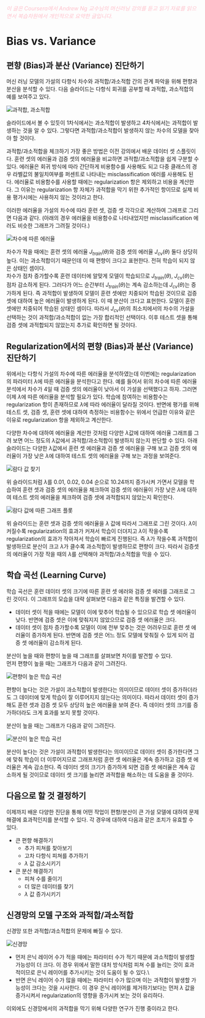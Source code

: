 <script type="text/javascript" 
src="https://cdn.mathjax.org/mathjax/latest/MathJax.js?config=TeX-AMS_HTML">
</script>

<span style="color:pink">*이 글은 Coursera에서 Andrew Ng 교수님의 머신러닝 강의를 듣고 읽기 자료를 읽으면서 복습차원에서 개인적으로 요약한 글입니다.*<span>

# Bias vs. Variance

## 편향 (Bias)과 분산 (Variance) 진단하기
머신 러닝 모델의 가설의 다항식 차수와 과적합/과소적합 간의 관계 파악을 위해 편향과 분산을 분석할 수 있다. 다음 슬라이드는 다항식 회귀를 공부할 때 과적합, 과소적합의 예를 보여주고 있다. 

![과적합, 과소적합](/week6/image/fitting.png)

슬라이드에서 볼 수 있듯이 1차식에서는 과소적합이 발생하고 4차식에서는 과적합이 발생하는 것을 알 수 있다. 그렇다면 과적합/과소적합이 발생하지 않는 차수의 모델을 찾아야 할 것이다.

과적합/과소적합을 체크하기 가장 좋은 방법은 이전 강의에서 배운 데이터 셋 스플릿이다. 훈련 셋의 에러율과 검증 셋의 에러율을 비교하면 과적합/과소적합을 쉽게 구분할 수 있다. 에러율은 회귀 방식에 따라 간단하게 비용함수를 사용해도 되고 다중 클래스의 경우 라벨값의 불일치여부를 퍼센트로 나타내는 misclassification 에러를 사용해도 된다. 에러율로 비용함수를 사용할 때에는 regularization 항은 제외하고 비용을 계산한다. 그 이유는 regularization 항 자체가 과적합을 막기 위한 추가적인 항이므로 실제 비용 평가시에는 사용하지 않는 것이라고 한다. 

이러한 에러율을 가설의 차수에 따라 훈련 셋, 검증 셋 각각으로 계산하여 그래프로 그리면 다음과 같다. (아래의 경우 에러율을 비용함수로 나타내었지만 misclassification 에러도 비슷한 그래프가 그려질 것이다.)

![차수에 따른 에러율](/week6/image/polynomial_plot.png)

차수가 작을 때에는 훈련 셋의 에러율 $J_{train}(\theta)$와 검증 셋의 에러율 $J_{cv}(\theta)$ 둘다 상당히 높다. 이는 과소적합이기 때문인데 이 때 편향이 크다고 표현한다. 전혀 학습이 되지 않은 상태인 셈이다.\
차수가 점차 증가할수록 훈련 데이터에 알맞게 모델이 학습되므로 $J_{train}(\theta)$, $J_{cv}(\theta)$는 점차 감소하게 된다. 그러다가 어느 순간부터 
$J_{train}(\theta)$는 계속 감소하는데 $J_{cv}(\theta)$는 증가하게 된다. 즉 과적합이 발생하여 모델이 훈련 셋에만 치중되어 학습된 것이므로 검증 셋에 대하여 높은 에러율이 발생하게 된다. 이 때 분산이 크다고 표현한다. 모델이 훈련 셋에만 치중되어 학습된 상태인 셈이다. 따라서 $J_{cv}(\theta)$의 최소치에서의 차수의 가설을 선택하는 것이 과적합/과소적합이 없는 가장 합리적인 선택이다. 이후 테스트 셋을 통해 검증 셋에 과적합되지 않았는지 추가로 확인하면 될 것이다. 

## Regularization에서의 편향 (Bias)과 분산 (Variance) 진단하기
위에서는 다항식 가설의 차수에 따른 에러율을 분석하였는데 이번에는 regularization의 파라미터 $\lambda$에 따른 에러율을 분석한다고 한다. 예를 들어서 위의 차수에 따른 에러율 분석에서 차수가 4일 때 검증 셋의 에러율이 낮아서 이 가설을 선택했다고 하자. 그러면 이제 $\lambda$에 따른 에러율을 분석할 필요가 있다. 학습에 참여하는 비용함수는 regularization 항이 존재하므로 $\lambda$에 따라 에러율이 달라질 것이다. 반면에 평가를 위해 테스트 셋, 검증 셋, 훈련 셋에 대하여 측정하는 비용함수는 위에서 언급한 이유와 같은 이유로 regularization 항을 제외하고 계산한다. 

다양한 차수에 대하여 에러율을 계산한 것처럼 다양한 $\lambda$값에 대하여 에러율 그래프를 그려 보면 어느 정도의 $\lambda$값에서 과적합/과소적합이 발생하지 않는지 판단할 수 있다. 아래 슬라이드는 다양한 $\lambda$값에서 훈련 셋 에러율과 검증 셋 에러율을 구해 보고 검증 셋의 에러율이 가장 낮은 $\lambda$에 대하여 테스트 셋의 에러율을 구해 보는 과정을 보여준다. 

![람다 값 찾기](/week6/image/reg_fitting.png)

위 슬라이드처럼 $\lambda$를 0.01, 0.02, 0.04 순으로 10.24까지 증가시켜 가면서 모델을 학습하여 훈련 셋과 검증 셋의 에러율을 체크하여 검증 셋의 에러율이 가장 낮은 $\lambda$에 대하여 테스트 셋의 에러율을 체크하여 검증 셋에 과적합되지 않았는지 확인한다. 

![람다 값에 따른 그래프 플롯](/week6/image/reg_plot.png)

위 슬라이드는 훈련 셋과 검증 셋의 에러율을 $\lambda$ 값에 따라서 그래프로 그린 것이다. $\lambda$이 커질수록 regularization의 효과가 커져서 학습이 더뎌지고 $\lambda$이 작을수록 regularization의 효과가 작아져서 학습이 빠르게 진행된다. 즉 $\lambda$가 작을수록 과적합이 발생하므로 분산이 크고 $\lambda$가 클수록 과소적합이 발생하므로 편향이 크다. 따라서 검증셋의 에러율이 가장 작을 때의 $\lambda$를 선택해야 과적합/과소적합을 막을 수 있다. 

## 학습 곡선 (Learning Curve)
학습 곡선은 훈련 데이터 셋의 크기에 따른 훈련 셋 에러와 검증 셋 에러를 그래프로 그린 것이다. 이 그래프의 모습을 대략 살펴보면 다음과 같은 특징을 발견할 수 있다. 
- 데이터 셋이 적을 때에는 모델이 이에 맞추어 학습될 수 있으므로 학습 셋 에러율이 낮다. 반면에 검증 셋은 이에 맞춰지지 않았으므로 검증 셋 에러율은 크다. 
- 데이터 셋이 점차 증가할수록 모델이 이에 전부 맞추는 것은 어려우므로 훈련 셋 에러율이 증가하게 된다. 반면에 검증 셋은 어느 정도 모델에 맞춰질 수 있게 되어 검증 셋 에러율이 감소하게 된다.
  
분산이 높을 때와 편향이 높을 때 그래프를 살펴보면 차이를 발견할 수 있다.\
 먼저 편향이 높을 때는 그래프가 다음과 같이 그려진다. 

![편향이 높은 학습 곡선](/week6/image/bias_LC_plot.png)

편향이 높다는 것은 가설이 과소적합이 발생한다는 의미이므로 데이터 셋이 증가하더라도 그 데이터에 맞게 학습이 잘 이루어지지 않는다는 의미이다. 따라서 데이터 셋이 증가해도 훈련 셋과 검증 셋 모두 상당히 높은 에러율을 보여 준다. 즉 데이터 셋의 크기를 증가하더라도 크게 효과를 보지 못할 것이다.

분산이 높을 때는 그래프가 다음과 같이 그려진다. 

![분산이 높은 학습 곡선](/week6/image/variance_LC_plot.png)

분산이 높다는 것은 가설이 과적합이 발생한다는 의미이므로 데이터 셋이 증가한다면 그에 맞춰 학습이 더 이루어지므로 그래프처럼 훈련 셋 에러율은 계속 증가하고 검증 셋 에러율은 계속 감소한다. 즉 데이터 셋의 크기가 증가하게 되면 검증 셋 에러율은 계속 감소하게 될 것이므로 데이터 셋 크기를 늘리면 과적합을 해소하는 데 도움을 줄 것이다.

## 다음으로 할 것 결정하기
이제까지 배운 다양한 진단을 통해 어떤 작업이 편향/분산이 큰 가설 모델에 대하여 문제 해결에 효과적인지를 분석할 수 있다. 각 경우에 대하여 다음과 같은 조치가 유효할 수 있다.

- 큰 편향 해결하기 
  - 추가 피쳐를 찾아보기
  - 고차 다항식 피쳐를 추가하기
  - $\lambda$ 값 감소시키기
- 큰 분산 해결하기
  - 피쳐 수를 줄이기
  - 더 많은 데이터를 찾기
  - $\lambda$ 값 증가시키기

## 신경망의 모델 구조와 과적합/과소적합
신경망 또한 과적합/과소적합의 문제에 빠질 수 있다. 

![신경망](/week6/image/nn_analysis.png)

- 먼저 은닉 레이어 수가 적을 때에는 파라미터 수가 적기 때문에 과소적합이 발생할 가능성이 더 크다. 이 경우 위에서 말한 대처 방식처럼 피쳐 수를 늘리는 것이 효과적이므로 은닉 레이어를 추가시키는 것이 도움이 될 수 있다.\
- 반면 은닉 레이어 수가 많을 때에는 파라미터 수가 많으며 이는 과적합이 발생할 가능성이 크다는 것을 시사한다. 이 경우 은닉 레이어를 제거하기보다는 먼저 $\lambda$ 값을 증가시켜서 regularization의 영향을 증가시켜 보는 것이 유리하다. 

이외에도 신경망에서의 과적합을 막기 위해 다양한 연구가 진행 중이라고 한다.